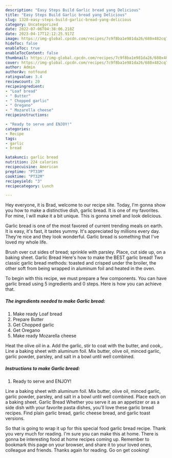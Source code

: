 ```yaml
---
description: "Easy Steps Build Garlic bread yang Delicious"
title: "Easy Steps Build Garlic bread yang Delicious"
slug: 1328-easy-steps-build-garlic-bread-yang-delicious
category: Uncategorized
date: 2022-07-06T04:38:06.218Z
date: 2023-04-17T12:12:25.917Z
image: https://img-global.cpcdn.com/recipes/7c9f8ba1e981da26/680x482cq70/garlic-bread-recipe-main-photo.jpg
hideToc: false
enableToc: true
enableTocContent: false
thumbnail: https://img-global.cpcdn.com/recipes/7c9f8ba1e981da26/680x482cq70/garlic-bread-recipe-main-photo.jpg
cover: https://img-global.cpcdn.com/recipes/7c9f8ba1e981da26/680x482cq70/garlic-bread-recipe-main-photo.jpg
author: Admin
authorAv: notfound
ratingvalue: 3.4
reviewcount: 20
recipeingredient:
- "Loaf bread"
- " Butter"
- " Chopped garlic"
- " Oregano"
- " Mozarella cheese"
recipeinstructions:

- "Ready to serve and ENJOY!"
categories:
- Recipe
tags:
- garlic
- bread

katakunci: garlic bread 
nutrition: 224 calories
recipecuisine: American
preptime: "PT33M"
cooktime: "PT32M"
recipeyield: "3"
recipecategory: Lunch

---
```



Hey everyone, it is Brad, welcome to our recipe site. Today, I'm gonna show you how to make a distinctive dish, garlic bread. It is one of my favorites. For mine, I will make it a bit unique. This is gonna smell and look delicious.

Garlic bread is one of the most favored of current trending meals on earth. It is easy, it's fast, it tastes yummy. It's appreciated by millions every day. They're nice and they look wonderful. Garlic bread is something that I've loved my whole life.

Brush over cut sides of bread; sprinkle with parsley. Place, cut side up, on a baking sheet. Garlic Bread Here&#39;s how to make the BEST garlic bread! Two classic garlic bread methods: toasted and crisped under the broiler, the other soft from being wrapped in aluminum foil and heated in the oven.


To begin with this recipe, we must prepare a few components. You can have garlic bread using 5 ingredients and 0 steps. Here is how you can achieve that.

<!--inarticleads1-->

##### The ingredients needed to make Garlic bread:

1. Make ready Loaf bread
1. Prepare  Butter
1. Get  Chopped garlic
1. Get  Oregano
1. Make ready  Mozarella cheese


Heat the olive oil in a. Add the garlic, stir to coat with the butter, and cook,. Line a baking sheet with aluminum foil. Mix butter, olive oil, minced garlic, garlic powder, parsley, and salt in a bowl until well combined. 

<!--inarticleads2-->

##### Instructions to make Garlic bread:


1. Ready to serve and ENJOY!

Line a baking sheet with aluminum foil. Mix butter, olive oil, minced garlic, garlic powder, parsley, and salt in a bowl until well combined. Place each on a baking sheet. Garlic Bread Whether you serve it as an appetizer or as a side dish with your favorite pasta dishes, you&#39;ll love these garlic bread recipes. Find plain garlic bread, garlic cheese bread, and garlic toast versions. 

So that is going to wrap it up for this special food garlic bread recipe. Thank you very much for reading. I'm sure you can make this at home. There is gonna be interesting food at home recipes coming up. Remember to bookmark this page on your browser, and share it to your loved ones, colleague and friends. Thanks again for reading. Go on get cooking!
